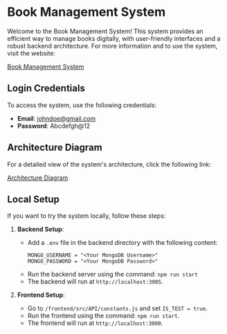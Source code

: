 # Book Management System

Welcome to the Book Management System! This system provides an efficient way to manage books digitally, with user-friendly interfaces and a robust backend architecture. For more information and to use the system, visit the website:

[Book Management System](https://bms-frontend-hfm3.onrender.com/)

## Login Credentials

To access the system, use the following credentials:

- **Email**: johndoe@gmail.com
- **Password**: Abcdefgh@12

## Architecture Diagram

For a detailed view of the system's architecture, click the following link:

[Architecture Diagram](https://excalidraw.com/#json=-pNhHgKV-OSiRcmrMLQed,FWlN06Cd3woS2au4OTLA9A)

## Local Setup

If you want to try the system locally, follow these steps:

1. **Backend Setup**:
   - Add a `.env` file in the backend directory with the following content:
     ```
     MONGO_USERNAME = "<Your MongoDB Username>"
     MONGO_PASSWORD = "<Your MongoDB Password>"
     ```
   - Run the backend server using the command: `npm run start`
   - The backend will run at `http://localhost:3005`.

2. **Frontend Setup**:
   - Go to `/frontend/src/API/constants.js` and set `IS_TEST = true`.
   - Run the frontend using the command: `npm run start`.
   - The frontend will run at `http://localhost:3000`.
